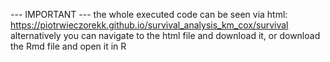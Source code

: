 --- IMPORTANT --- the whole executed code can be seen via html: https://piotrwieczorekk.github.io/survival_analysis_km_cox/survival alternatively you can navigate to the html file and download it, or download the Rmd file and open it in R
